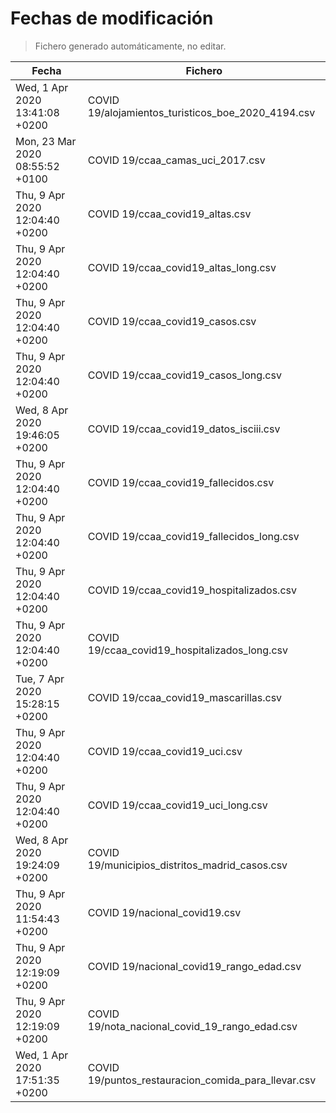 # Fechas de modificación

> Fichero generado automáticamente, no editar.

| Fecha                           | Fichero                  |
|---------------------------------|--------------------------|
| Wed, 1 Apr 2020 13:41:08 +0200  | COVID 19/alojamientos_turisticos_boe_2020_4194.csv |
| Mon, 23 Mar 2020 08:55:52 +0100  | COVID 19/ccaa_camas_uci_2017.csv |
| Thu, 9 Apr 2020 12:04:40 +0200  | COVID 19/ccaa_covid19_altas.csv |
| Thu, 9 Apr 2020 12:04:40 +0200  | COVID 19/ccaa_covid19_altas_long.csv |
| Thu, 9 Apr 2020 12:04:40 +0200  | COVID 19/ccaa_covid19_casos.csv |
| Thu, 9 Apr 2020 12:04:40 +0200  | COVID 19/ccaa_covid19_casos_long.csv |
| Wed, 8 Apr 2020 19:46:05 +0200  | COVID 19/ccaa_covid19_datos_isciii.csv |
| Thu, 9 Apr 2020 12:04:40 +0200  | COVID 19/ccaa_covid19_fallecidos.csv |
| Thu, 9 Apr 2020 12:04:40 +0200  | COVID 19/ccaa_covid19_fallecidos_long.csv |
| Thu, 9 Apr 2020 12:04:40 +0200  | COVID 19/ccaa_covid19_hospitalizados.csv |
| Thu, 9 Apr 2020 12:04:40 +0200  | COVID 19/ccaa_covid19_hospitalizados_long.csv |
| Tue, 7 Apr 2020 15:28:15 +0200  | COVID 19/ccaa_covid19_mascarillas.csv |
| Thu, 9 Apr 2020 12:04:40 +0200  | COVID 19/ccaa_covid19_uci.csv |
| Thu, 9 Apr 2020 12:04:40 +0200  | COVID 19/ccaa_covid19_uci_long.csv |
| Wed, 8 Apr 2020 19:24:09 +0200  | COVID 19/municipios_distritos_madrid_casos.csv |
| Thu, 9 Apr 2020 11:54:43 +0200  | COVID 19/nacional_covid19.csv |
| Thu, 9 Apr 2020 12:19:09 +0200  | COVID 19/nacional_covid19_rango_edad.csv |
| Thu, 9 Apr 2020 12:19:09 +0200  | COVID 19/nota_nacional_covid_19_rango_edad.csv |
| Wed, 1 Apr 2020 17:51:35 +0200  | COVID 19/puntos_restauracion_comida_para_llevar.csv |
